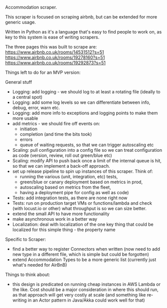 Accommodation scraper.

This scraper is focused on scraping airbnb, but
can be extended for more generic usage.

Written in Python as it's a language that's easy to find people to work on, as key to this system is ease of writing scrapers. 

The three pages this was built to scrape are:
https://www.airbnb.co.uk/rooms/14531512?s=51
https://www.airbnb.co.uk/rooms/19278160?s=51
https://www.airbnb.co.uk/rooms/19292873?s=51


Things left to do for an MVP version:

General stuff
* Logging: add logging - we should log to at least a rotating file (ideally to a central spot)
* Logging: add some log levels so we can differentiate between info, debug, error, warn etc.
* Logging: add more info to exceptions and logging points to make them more usable
* add metrics - we should fire off events on:
    * initiation
    * completion (and time the bits took)
    * errors
    * queue of waiting requests, so that we can trigger autoscaling etc
* Scaling: pull configuration into a config file so we can treat configuration as code (version, review, roll out green/blue etc)
* Scaling: modify API to push back once a limit of the internal queue is hit, so that we can implement a back-off approach.
* set up release pipeline to spin up instances of this scraper. Think of: 
    * running the various (unit, integration, etc) tests, 
    * green/blue or canary deployment based on metrics in prod, 
    * autoscaling based on metrics from the fleet, 
    * having a deployment pipe for config as well as code) 
* Tests: add integration tests, as there are none right now
* Tests: run on production target VMs or functions/lambda and check (with locust.io or other) what throughput is so we can size better.
* extend the small API to have more functionality
* make asynchronous work in a better way
* Localization: deal with localization of the one key thing that could be localized for this simple thing - the property name

Specific to Scraper:
* find a better way to register Connectors when written (now need to add new type in a different file, which is simple but could be forgotten)
* extend Accommodation Types to be a more generic list (currently just what's needed for AirBnB)

Things to think about:
* this design is predicated on running cheap instances in AWS Lambda or the like. Cost should be a major consideration in where this should run, as that approach will get very costly at scale (and something like re-writing in an Actor pattern in Java/Akka could work well for that)